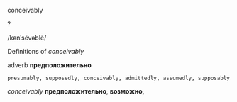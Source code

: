conceivably

?

/kənˈsēvəblē/

Definitions of _conceivably_

adverb
**предположительно**

    presumably, supposedly, conceivably, admittedly, assumedly, supposably

_conceivably_
**предположительно**, **возможно,**